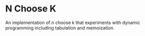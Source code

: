 # N Choose K
An implementation of n choose k that experiments with dynamic programming including tabulation and memoization.
